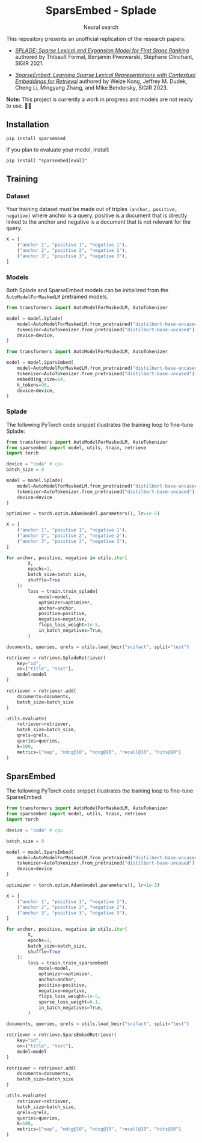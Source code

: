 <div align="center">
  <h1>SparsEmbed - Splade</h1>
  <p>Neural search</p>
</div>

This repository presents an unofficial replication of the research papers:

- *[SPLADE: Sparse Lexical and Expansion Model for First Stage Ranking](https://arxiv.org/abs/2107.05720)* authored by Thibault Formal, Benjamin Piwowarski, Stéphane Clinchant, SIGIR 2021.

- *[SparseEmbed: Learning Sparse Lexical Representations with Contextual Embeddings for Retrieval](https://research.google/pubs/pub52289/)* authored by Weize Kong, Jeffrey M. Dudek, Cheng Li, Mingyang Zhang, and Mike Bendersky, SIGIR 2023.

**Note:** This project is currently a work in progress and models are not ready to use. 🔨🧹

## Installation

```
pip install sparsembed
```

If you plan to evaluate your model, install:

```
pip install "sparsembed[eval]"
```

## Training

### Dataset

Your training dataset must be made out of triples `(anchor, positive, negative)` where anchor is a query, positive is a document that is directly linked to the anchor and negative is a document that is not relevant for the query.

```python
X = [
    ("anchor 1", "positive 1", "negative 1"),
    ("anchor 2", "positive 2", "negative 2"),
    ("anchor 3", "positive 3", "negative 3"),
]
```

### Models

Both Splade and SparseEmbed models can be initialized from the `AutoModelForMaskedLM` pretrained models.

```python
from transformers import AutoModelForMaskedLM, AutoTokenizer

model = model.Splade(
    model=AutoModelForMaskedLM.from_pretrained("distilbert-base-uncased").to(device),
    tokenizer=AutoTokenizer.from_pretrained("distilbert-base-uncased"),
    device=device,
)
```

```python
from transformers import AutoModelForMaskedLM, AutoTokenizer

model = model.SparsEmbed(
    model=AutoModelForMaskedLM.from_pretrained("distilbert-base-uncased").to(device),
    tokenizer=AutoTokenizer.from_pretrained("distilbert-base-uncased"),
    embedding_size=64,
    k_tokens=96,
    device=device,
)
```

### Splade

The following PyTorch code snippet illustrates the training loop to fine-tune Splade:

```python
from transformers import AutoModelForMaskedLM, AutoTokenizer
from sparsembed import model, utils, train, retrieve
import torch

device = "cuda" # cpu
batch_size = 8

model = model.Splade(
    model=AutoModelForMaskedLM.from_pretrained("distilbert-base-uncased").to(device),
    tokenizer=AutoTokenizer.from_pretrained("distilbert-base-uncased"),
    device=device
)

optimizer = torch.optim.Adam(model.parameters(), lr=1e-5)

X = [
    ("anchor 1", "positive 1", "negative 1"),
    ("anchor 2", "positive 2", "negative 2"),
    ("anchor 3", "positive 3", "negative 3"),
]

for anchor, positive, negative in utils.iter(
        X,
        epochs=1,
        batch_size=batch_size,
        shuffle=True
    ):
        loss = train.train_splade(
            model=model,
            optimizer=optimizer,
            anchor=anchor,
            positive=positive,
            negative=negative,
            flops_loss_weight=1e-5,
            in_batch_negatives=True,
        )

documents, queries, qrels = utils.load_beir("scifact", split="test")

retriever = retrieve.SpladeRetriever(
    key="id",
    on=["title", "text"],
    model=model
)

retriever = retriever.add(
    documents=documents,
    batch_size=batch_size
)

utils.evaluate(
    retriever=retriever,
    batch_size=batch_size,
    qrels=qrels,
    queries=queries,
    k=100,
    metrics=["map", "ndcg@10", "ndcg@10", "recall@10", "hits@10"]
)
```

## SparsEmbed

The following PyTorch code snippet illustrates the training loop to fine-tune SparseEmbed:

```python
from transformers import AutoModelForMaskedLM, AutoTokenizer
from sparsembed import model, utils, train, retrieve
import torch

device = "cuda" # cpu

batch_size = 8

model = model.SparsEmbed(
    model=AutoModelForMaskedLM.from_pretrained("distilbert-base-uncased").to(device),
    tokenizer=AutoTokenizer.from_pretrained("distilbert-base-uncased"),
    device=device
)

optimizer = torch.optim.Adam(model.parameters(), lr=1e-5)

X = [
    ("anchor 1", "positive 1", "negative 1"),
    ("anchor 2", "positive 2", "negative 2"),
    ("anchor 3", "positive 3", "negative 3"),
]

for anchor, positive, negative in utils.iter(
        X,
        epochs=1,
        batch_size=batch_size,
        shuffle=True
    ):
        loss = train.train_sparsembed(
            model=model,
            optimizer=optimizer,
            anchor=anchor,
            positive=positive,
            negative=negative,
            flops_loss_weight=1e-5,
            sparse_loss_weight=0.1,
            in_batch_negatives=True,
        )

documents, queries, qrels = utils.load_beir("scifact", split="test")

retriever = retrieve.SparsEmbedRetriever(
    key="id",
    on=["title", "text"],
    model=model
)

retriever = retriever.add(
    documents=documents,
    batch_size=batch_size
)

utils.evaluate(
    retriever=retriever,
    batch_size=batch_size,
    qrels=qrels,
    queries=queries,
    k=100,
    metrics=["map", "ndcg@10", "ndcg@10", "recall@10", "hits@10"]
)
```